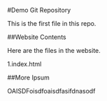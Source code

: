 #Demo Git Repository

This is the first file in this repo.

##Website Contents

Here are the files in the website.

1.index.html

##More Ipsum
 
OAISDFoisdfoaisdfasifdnasodf